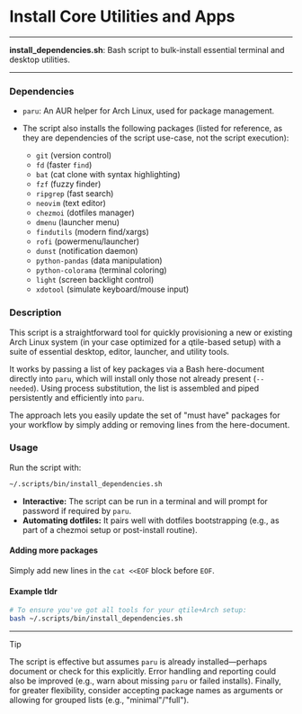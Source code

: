 # Install Core Utilities and Apps

---

**install_dependencies.sh**: Bash script to bulk-install essential terminal and desktop utilities.

---

### Dependencies

- `paru`: An AUR helper for Arch Linux, used for package management.
- The script also installs the following packages (listed for reference, as they are dependencies of the script use-case, not the script execution):

  - `git` (version control)
  - `fd` (faster `find`)
  - `bat` (cat clone with syntax highlighting)
  - `fzf` (fuzzy finder)
  - `ripgrep` (fast search)
  - `neovim` (text editor)
  - `chezmoi` (dotfiles manager)
  - `dmenu` (launcher menu)
  - `findutils` (modern find/xargs)
  - `rofi` (powermenu/launcher)
  - `dunst` (notification daemon)
  - `python-pandas` (data manipulation)
  - `python-colorama` (terminal coloring)
  - `light` (screen backlight control)
  - `xdotool` (simulate keyboard/mouse input)

### Description

This script is a straightforward tool for quickly provisioning a new or existing Arch Linux system (in your case optimized for a qtile-based setup) with a suite of essential desktop, editor, launcher, and utility tools.

It works by passing a list of key packages via a Bash here-document directly into `paru`, which will install only those not already present (`--needed`). Using process substitution, the list is assembled and piped persistently and efficiently into `paru`.

The approach lets you easily update the set of "must have" packages for your workflow by simply adding or removing lines from the here-document.

### Usage

Run the script with:

```bash
~/.scripts/bin/install_dependencies.sh
```

- **Interactive:** The script can be run in a terminal and will prompt for password if required by `paru`.
- **Automating dotfiles:** It pairs well with dotfiles bootstrapping (e.g., as part of a chezmoi setup or post-install routine).

#### Adding more packages

Simply add new lines in the `cat <<EOF` block before `EOF`.

#### Example tldr

```sh
# To ensure you've got all tools for your qtile+Arch setup:
bash ~/.scripts/bin/install_dependencies.sh
```

---

> [!TIP]  
> The script is effective but assumes `paru` is already installed—perhaps document or check for this explicitly. Error handling and reporting could also be improved (e.g., warn about missing `paru` or failed installs). Finally, for greater flexibility, consider accepting package names as arguments or allowing for grouped lists (e.g., "minimal"/"full").